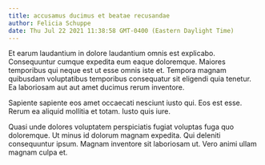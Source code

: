 ```yaml
---
title: accusamus ducimus et beatae recusandae
author: Felicia Schuppe
date: Thu Jul 22 2021 11:38:58 GMT-0400 (Eastern Daylight Time)
---
```

Et earum laudantium in dolore laudantium omnis est explicabo. Consequuntur cumque expedita eum eaque doloremque. Maiores temporibus qui neque est ut esse omnis iste et. Tempora magnam quibusdam voluptatibus temporibus consequatur sit eligendi quia tenetur. Ea laboriosam aut aut amet ducimus rerum inventore.

 Sapiente sapiente eos amet occaecati nesciunt iusto qui. Eos est esse. Rerum ea aliquid mollitia et totam. Iusto quis iure.

 Quasi unde dolores voluptatem perspiciatis fugiat voluptas fuga quo doloremque. Ut minus id dolorum magnam expedita. Qui deleniti consequuntur ipsum. Magnam inventore sit laboriosam ut. Vero animi ullam magnam culpa et.